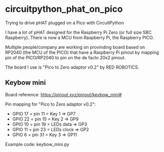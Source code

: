 # circuitpython_phat_on_pico
Trying to drive pHAT plugged on a Pico with CircuitPython

I have a lot of pHAT designed for the Raspberry Pi Zero (or full size SBC Raspberry).
There is now a MCU from Raspberry Pi, the Raspberry PICO.

Multiple people/company are working on provinding board based on RP2040 (the MCU of the PICO) that have a Raspberry Pi pinout by mapping pin of the PICO/RP2040 to pin on the de facto 20x2 pinout.

The board I use is "Pico to Zero adaptor v0.2" by RED ROBOTICS.

## Keybow mini

Board reference: https://pinout.xyz/pinout/keybow_mini#

Pin mapping for "Pico to Zero adaptor v0.2":
* GPIO 17 = pin 11 = Key 1 => GP7
* GPIO 22 = pin 15 = Key 2 => GP9
* GPIO 10 = pin 19 = LEDs data => GP3
* GPIO 11 = pin 23 = LEDs clock => GP2
* GPIO  6 = pin 31 = Key 3 => GP11

Example code: keybow_mini.py
